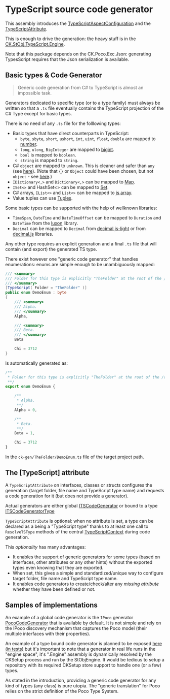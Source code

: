 # TypeScript source code generator

This assembly introduces the [TypeScriptAspectConfiguration](TypeScriptAspectConfiguration.cs)
and the [TypeScriptAttribute](TypeScriptAttribute.cs).

This is enough to drive the generation: the heavy stuff is in the [CK.StObj.TypeScript.Engine](..\CK.StObj.TypeScript.Engine).

Note that this package depends on the CK.Poco.Exc.Json: generating TypesScript requires that the Json serialization is available. 

## Basic types & Code Generator

> Generic code generation from C# to TypeScript is almost an impossible task.

Generators dedicated to specific type (or to a type family) must always be written
so that a `.ts` file eventually contains the TypeScript projection of the C# Type except for
basic types.

There is no need of any `.ts` file for the folllowing types:
 - Basic types that have direct counterparts in TypeScript: 
   - `byte`, `sbyte`, `short`, `ushort`, `int`, `uint`, `float`, `double` are mapped to [number](https://developer.mozilla.org/en-US/docs/Web/JavaScript/Reference/Global_Objects/Number).
   - `long`, `ulong`, `BigInteger` are mapped to [bigint](https://developer.mozilla.org/en-US/docs/Web/JavaScript/Reference/Global_Objects/BigInt).
   - `bool` is mapped to `boolean`.
   - `string` is mapped to `string`.
 - C# `object` are mapped to `unknown`. This is cleaner and safer than `any` (see [here](https://stackoverflow.com/a/51439876/190380)).
   (Note that `{}` or `Object` could have been chosen, but not `object` - see [here](https://stackoverflow.com/a/28795689/190380).)
 - `IDictionary<,>` and `Dictionary<,>` can be mapped to [Map](https://developer.mozilla.org/en-US/docs/Web/JavaScript/Reference/Global_Objects/Map).
 - `ISet<>` and HashSet<> can be mapped to [Set](https://developer.mozilla.org/en-US/docs/Web/JavaScript/Reference/Global_Objects/Set).
 - C# arrays, `IList<>` and `List<>` can be mapped to [js array](https://developer.mozilla.org/en-US/docs/Web/JavaScript/Reference/Global_Objects/Array).
 - Value tuples can use [Tuples](https://www.typescriptlang.org/docs/handbook/variable-declarations.html#tuple-destructuring).

Some basic types can be supported with the help of wellknown libraries:
 - `TimeSpan`, `DateTime` and `DateTimeOffset` can be mapped to `Duration` and `DateTime` from the
   [luxon](https://github.com/moment/luxon/) library.
 - `Decimal` can be mapped to `Decimal` from [decimal.js-light](https://mikemcl.github.io/decimal.js-light/)
   or from [decimal.js](https://mikemcl.github.io/decimal.js/) libraries.

Any other type requires an explicit generation and a final `.ts` file that will contain
(and export) the generated TS type.

There exist however one "generic code generator" that handles enumerations: enums are
simple enough to be unambiguously mapped:

```csharp
/// <summary>
/// Folder for this type is explicitly "TheFolder" at the root of the /ck-gen folder.
/// </summary>
[TypeScript( Folder = "TheFolder" )]
public enum DemoEnum : byte
{
    /// <summary>
    /// Alpha.
    /// </summary>
    Alpha,

    /// <summary>
    /// Beta.
    /// </summary>
    Beta

    Chi = 3712
}
```
Is automatically generated as:
```ts
/**
 * Folder for this type is explicitly "TheFolder" at the root of the /ck-gen folder.
 **/
export enum DemoEnum {

    /**
     * Alpha.
     **/
    Alpha = 0,

    /**
     * Beta.
     **/
    Beta = 1,

    Chi = 3712
}
```
In the `ck-gen/TheFolder/DemoEnum.ts` file of the target project path.

## The [TypeScript] attribute

A `TypeScriptAttribute` on interfaces, classes or structs configures the generation (target folder, file name and TypeScript type name)
and requests a code generation for it (but does not provide a generator).

Actual generators are either global [ITSCodeGenerator](../CK.StObj.TypeScript.Engine/ITSCodeGenerator.cs) or bound
to a type [ITSCodeGeneratorType](../CK.StObj.TypeScript.Engine/ITSCodeGeneratorType.cs)

`TypeScriptAttribute` is optional: when no attribute is set, a type can be declared as a being a "TypeScript type" thanks to at least
one call to `ResolveTSType` methods of the central [TypeScriptContext](../CK.StObj.TypeScript.Engine/TypeScriptContext.cs) during code generation.

This *optionality* has many advantages:
  - It enables the support of generic generators for some types (based on interfaces, other attributes or any other hints) without the exported types 
    even knowing that they are exported.
  - When set, this gives a simple and standardized/unique way to configure target folder, file name and TypeScript type name.
  - It enables code generators to create/check/alter any *missing attribute* whether they have been defined or not.

## Samples of implementations
   
An example of a global code generator is the `IPoco` generator [PocoCodeGenerator](../CK.StObj.TypeScript.Engine/Poco/PocoCodeGenerator.cs) that
is available by default.
It is not simple and rely on the IPoco discovery mechanism that captures the Poco model (their multiple interfaces with their properties).

An example of a type bound code generator is planned to be exposed [here (in tests)](../Tests/CK.StObj.TypeScript.Tests/CodeGeneratorTypeSample/)
but it's important to note that a generator in real life runs in the "engine space", it's ".Engine" assembly is dynamically resolved
by the CKSetup process and run by the StObjEngine. It would be tedious to setup a repository with its required CKSetup store support
to handle one (or a few) types.

As stated in the introduction, providing a generic code generator for any kind of types (any class) is pure utopia.
The "generic translation" for Poco relies on the strict definition of the Poco Type System.



